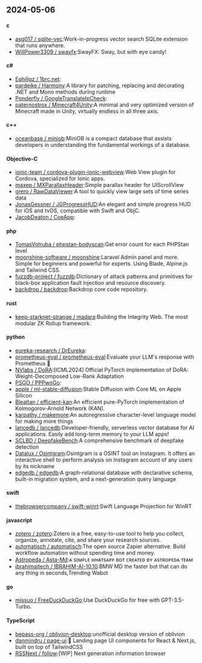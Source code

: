 ## 2024-05-06
#### c
* [asg017 / sqlite-vec](https://github.com/asg017/sqlite-vec):Work-in-progress vector search SQLite extension that runs anywhere.
* [WillPower3309 / swayfx](https://github.com/WillPower3309/swayfx):SwayFX: Sway, but with eye candy!
#### c#
* [Ephilipz / 1brc.net](https://github.com/Ephilipz/1brc.net):
* [pardeike / Harmony](https://github.com/pardeike/Harmony):A library for patching, replacing and decorating .NET and Mono methods during runtime
* [Ponderfly / GoogleTranslateIpCheck](https://github.com/Ponderfly/GoogleTranslateIpCheck):
* [paternostrox / Minecraft4Unity](https://github.com/paternostrox/Minecraft4Unity):A minimal and very optimized version of Minecraft made in Unity, virtually endless in all three axis.
#### c++
* [oceanbase / miniob](https://github.com/oceanbase/miniob):MiniOB is a compact database that assists developers in understanding the fundamental workings of a database.
#### Objective-C
* [ionic-team / cordova-plugin-ionic-webview](https://github.com/ionic-team/cordova-plugin-ionic-webview):Web View plugin for Cordova, specialized for Ionic apps.
* [maxep / MXParallaxHeader](https://github.com/maxep/MXParallaxHeader):Simple parallax header for UIScrollView
* [grero / RawDataViewer](https://github.com/grero/RawDataViewer):A tool to quickly view large sets of time series data
* [JonasGessner / JGProgressHUD](https://github.com/JonasGessner/JGProgressHUD):An elegant and simple progress HUD for iOS and tvOS, compatible with Swift and ObjC.
* [JacobDeaton / CoeApp](https://github.com/JacobDeaton/CoeApp):
#### php
* [TomasVotruba / phpstan-bodyscan](https://github.com/TomasVotruba/phpstan-bodyscan):Get error count for each PHPStan level
* [moonshine-software / moonshine](https://github.com/moonshine-software/moonshine):Laravel Admin panel and more. Simple for beginners and powerful for experts. Using Blade, Alpine.js and Tailwind CSS.
* [fuzzdb-project / fuzzdb](https://github.com/fuzzdb-project/fuzzdb):Dictionary of attack patterns and primitives for black-box application fault injection and resource discovery.
* [backdrop / backdrop](https://github.com/backdrop/backdrop):Backdrop core code repository.
#### rust
* [keep-starknet-strange / madara](https://github.com/keep-starknet-strange/madara):Building the Integrity Web. The most modular ZK Rollup framework.
#### python
* [eureka-research / DrEureka](https://github.com/eureka-research/DrEureka):
* [prometheus-eval / prometheus-eval](https://github.com/prometheus-eval/prometheus-eval):Evaluate your LLM's response with Prometheus 💯
* [NVlabs / DoRA](https://github.com/NVlabs/DoRA):[ICML2024] Official PyTorch implementation of DoRA: Weight-Decomposed Low-Rank Adaptation
* [PSGO / PPPwnGo](https://github.com/PSGO/PPPwnGo):
* [apple / ml-stable-diffusion](https://github.com/apple/ml-stable-diffusion):Stable Diffusion with Core ML on Apple Silicon
* [Blealtan / efficient-kan](https://github.com/Blealtan/efficient-kan):An efficient pure-PyTorch implementation of Kolmogorov-Arnold Network (KAN).
* [karpathy / makemore](https://github.com/karpathy/makemore):An autoregressive character-level language model for making more things
* [lancedb / lancedb](https://github.com/lancedb/lancedb):Developer-friendly, serverless vector database for AI applications. Easily add long-term memory to your LLM apps!
* [SCLBD / DeepfakeBench](https://github.com/SCLBD/DeepfakeBench):A comprehensive benchmark of deepfake detection
* [Datalux / Osintgram](https://github.com/Datalux/Osintgram):Osintgram is a OSINT tool on Instagram. It offers an interactive shell to perform analysis on Instagram account of any users by its nickname
* [edgedb / edgedb](https://github.com/edgedb/edgedb):A graph-relational database with declarative schema, built-in migration system, and a next-generation query language
#### swift
* [thebrowsercompany / swift-winrt](https://github.com/thebrowsercompany/swift-winrt):Swift Language Projection for WinRT
#### javascript
* [zotero / zotero](https://github.com/zotero/zotero):Zotero is a free, easy-to-use tool to help you collect, organize, annotate, cite, and share your research sources.
* [automatisch / automatisch](https://github.com/automatisch/automatisch):The open source Zapier alternative. Build workflow automation without spending time and money.
* [Astropeda / Asta-Md](https://github.com/Astropeda/Asta-Md):ᴀ sɪᴍᴘʟᴇ ᴡʜᴀᴛsᴀᴘᴘ ʙᴏᴛ ᴄʀᴇᴀᴛᴇᴅ ʙʏ ᴀsᴛʀᴏᴘᴇᴅᴀ ᴛᴇᴀᴍ
* [ibrahimaitech / IBRAHIM-AI-10.10](https://github.com/ibrahimaitech/IBRAHIM-AI-10.10):BMW MD the faster bot that can do any thing in seconds,Trending Wabot
#### go
* [missuo / FreeDuckDuckGo](https://github.com/missuo/FreeDuckDuckGo):Use DuckDuckGo for free with GPT-3.5-Turbo.
#### TypeScript
* [bepass-org / oblivion-desktop](https://github.com/bepass-org/oblivion-desktop):unofficial desktop version of oblivion
* [danmindru / page-ui](https://github.com/danmindru/page-ui):📃 Landing page UI components for React & Next.js, built on top of TailwindCSS
* [RSSNext / follow](https://github.com/RSSNext/follow):[WIP] Next generation information browser
